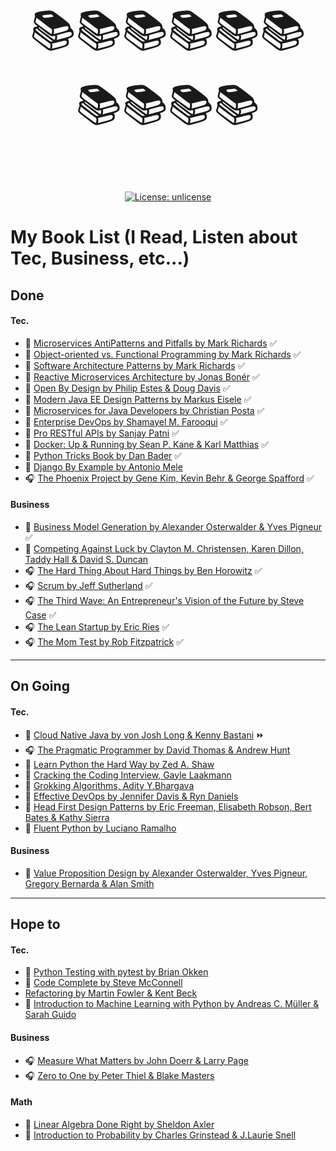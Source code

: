 <p align="center" style="font-size:500%;">📚📚📚📚📚📚📚📚📚📚</p>

<p align="center">
<a href="https://github.com/ahmedelfateh/book-list/blob/master/LICENSE"><img alt="License: unlicense" src="https://img.shields.io/badge/License-Unlicense-brightgreen"></a>
</p>

# My Book List (I Read, Listen about Tec, Business, etc...) 

## Done

#### Tec.

- 📖 [Microservices AntiPatterns and Pitfalls by Mark Richards](https://drive.google.com/open?id=1D6-Mmhr1thAyFAUcqwT_lJNIXdnalatV) ✅
- 📖 [Object-oriented vs. Functional Programming by Mark Richards](https://drive.google.com/open?id=1csWljUW0Nf06hd9KLZ_iO-qdiQl2bcqt) ✅
- 📖 [Software Architecture Patterns by Mark Richards](https://drive.google.com/open?id=1SzJqpTO8UJsadrQJC05kW4nkwlg5NxB0) ✅
- 📖 [Reactive Microservices Architecture by Jonas Bonér](https://drive.google.com/open?id=1vF6sAD4p3DjHBcLfrxeUPT64OsCj5I2-) ✅
- 📖 [Open By Design by Philip Estes & Doug Davis](https://drive.google.com/open?id=1yr-APKD3K3Z-610OTmxX_L-rJvzURhYm) ✅
- 📖 [Modern Java EE Design Patterns by Markus Eisele](https://drive.google.com/open?id=1-B2CagORCcm-5tuJgUSCx6EtiWYbf928) ✅
- 📖 [Microservices for Java Developers by Christian Posta](https://drive.google.com/open?id=1e8OkvyCV75js2PdpTYqK4tc2TTffV_Nh) ✅
- 📖 [Enterprise DevOps by Shamayel M. Farooqui](https://www.amazon.com/Enterprise-DevOps-Framework-Transforming-Operations/dp/1484236114) ✅
- 📖 [Pro RESTful APIs by  Sanjay Patni](amazon.com/Pro-RESTful-APIs-Design-Integrate-ebook-dp-B06XSB7MJ8/dp/B06XSB7MJ8) ✅
- 📖 [Docker: Up & Running by Sean P. Kane  & Karl Matthias](amazon.com/Docker-Shipping-Reliable-Containers-Production-ebook/dp/B07H5VMXDC) ✅
- 📖 [Python Tricks Book by Dan Bader](https://www.amazon.com/Python-Tricks-Buffet-Awesome-Features-ebook/dp/B0785Q7GSY) ✅
- 📖 [Django By Example by Antonio Mele](https://www.amazon.com/Django-Example-Antonio-Mele-ebook/dp/B00YSIL51S)
- 🎧 [The Phoenix Project by Gene Kim, Kevin Behr & George Spafford](https://www.audible.com/pd/The-Phoenix-Project-Audiobook/B00VAZZY32) ✅


#### Business

- 📖 [Business Model Generation by  Alexander Osterwalder & Yves Pigneur](https://www.amazon.com/Business-Model-Generation-Visionaries-Challengers-ebook/dp/B06X426D4F) ✅
- 📖 [Competing Against Luck by Clayton M. Christensen, Karen Dillon, Taddy Hall & David S. Duncan](https://www.amazon.com/Competing-Against-Luck-Innovation-Customer-ebook/dp/B01BBPZIHM)
- 🎧 [The Hard Thing About Hard Things by Ben Horowitz](https://www.audible.com/pd/The-Hard-Thing-About-Hard-Things-Audiobook/B00I0AJC2Y) ✅
- 🎧 [Scrum by Jeff Sutherland](https://www.audible.com.au/pd/Scrum-Audiobook/B01ATROX42) ✅
- 🎧 [The Third Wave: An Entrepreneur's Vision of the Future by Steve Case](https://www.audible.com/pd/The-Third-Wave-Audiobook/B01CIRT3V4) ✅
- 🎧 [The Lean Startup by Eric Ries](https://www.audible.com/pd/The-Lean-Startup-Audiobook/B005LXV0HI) ✅
- 🎧 [The Mom Test by Rob Fitzpatrick](https://www.audible.com/pd/The-Mom-Test-Audiobook/B07RHWCHD8) ✅

-----

## On Going

#### Tec.

- 📖 [Cloud Native Java by von Josh Long & Kenny Bastani](https://www.amazon.com/Cloud-Native-Java-Designing-Resilient/dp/1449374646) ⏩
- 🎧 [The Pragmatic Programmer by David Thomas & Andrew Hunt](https://www.audible.com.au/pd/The-Pragmatic-Programmer-20th-Anniversary-Edition-2nd-Edition-Audiobook/B0833DTM83)
- 📖 [Learn Python the Hard Way by Zed A. Shaw](amazon.com/Learn-Python-Hard-Way-Introduction-ebook-dp-B00FGUS948/dp/B00FGUS948)
- 📖 [Cracking the Coding Interview, Gayle Laakmann](https://www.amazon.com/Cracking-Coding-Interview-Programming-Questions/dp/0984782850)
- 📖 [Grokking Algorithms, Adity Y.Bhargava](https://www.amazon.com/Grokking-Algorithms-illustrated-programmers-curious/dp/1617292230)
- 📖 [Effective DevOps by Jennifer Davis & Ryn Daniels](https://www.amazon.com/Effective-DevOps-Building-Collaboration-Affinity/dp/1491926309)
- 📖 [Head First Design Patterns by Eric Freeman, Elisabeth Robson, Bert Bates & Kathy Sierra](http://amazon.com/Head-First-Design-Patterns-Brain-Friendly-ebook/dp/B00AA36RZY)
- 📖 [Fluent Python by Luciano Ramalho](https://www.amazon.com/Fluent-Python-Concise-Effective-Programming-ebook/dp/B0131L3PW4)

#### Business
- 📖 [Value Proposition Design by Alexander Osterwalder, Yves Pigneur, Gregory Bernarda & Alan Smith](http://amazon.com/Value-Proposition-Design-Customers-Strategyzer-ebook/dp/B06X429CJH/)

-----

## Hope to

#### Tec.
- 📖 [Python Testing with pytest by Brian Okken](https://www.amazon.com/Python-Testing-pytest-Effective-Scalable/dp/1680502409)
- 📖 [Code Complete by Steve McConnell](https://www.amazon.com/Code-Complete-Practical-Handbook-Construction/dp/0735619670)
- [Refactoring by Martin Fowler & Kent Beck](https://www.amazon.com/Refactoring-Improving-Design-Existing-Code/dp/0201485672)
- 📖 [Introduction to Machine Learning with Python by Andreas C. Müller & Sarah Guido](https://www.amazon.com/Introduction-Machine-Learning-Python-Scientists/dp/1449369413)

#### Business
- 🎧 [Measure What Matters by John Doerr & Larry Page](https://www.audible.com/pd/Measure-What-Matters-Audiobook/B07BMHFBCM)
- 🎧 [Zero to One by Peter Thiel & Blake Masters](https://www.audible.in/pd/Zero-to-One-Audiobook/B079ZXSR8H)

#### Math
- 📖 [Linear Algebra Done Right by Sheldon Axler](http://amazon.com/Linear-Algebra-Right-Undergraduate-Mathematics-ebook/dp/B00PULZWPC/)
- 📖 [Introduction to Probability by Charles Grinstead & J.Laurie Snell](https://www.amazon.com/Introduction-Probability-Charles-M-Grinstead/dp/0821807498)